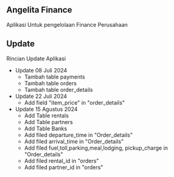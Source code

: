 ## Angelita Finance

Aplikasi Untuk pengelolaan Finance Perusahaan

## Update

Rincian Update Aplikasi

-   Update 08 Juli 2024
    -   Tambah table payments
    -   Tambah table orders
    -   Tambah table order_details
-   Update 22 Juli 2024
    -   Add field "item_price" in "order_details"
-   Update 15 Agustus 2024
    -   Add Table rentals
    -   Add Table partners
    -   Add Table Banks
    -   Add filed departure_time in "Order_details"
    -   Add filed arrival_time in "Order_details"
    -   Add filed fuel,toll,parking,meal,lodging, pickup_charge in "Order_details"
    -   Add filed rental_id in "orders"
    -   Add filed partner_id in "orders"
